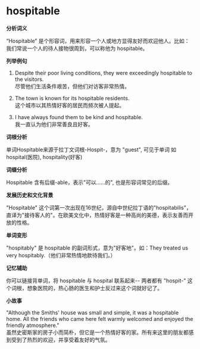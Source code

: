 # hospitable

**分析词义**

  

“Hospitable” 是个形容词，用来形容一个人或地方显得友好而欢迎他人。比如：我们常说一个人的待人接物很周到，可以称他为 hospitable。

  

**列举例句**

  

1.  Despite their poor living conditions, they were exceedingly hospitable to the visitors.  
    尽管他们生活条件艰苦，但他们对访客非常热情。
    
      
    
2.  The town is known for its hospitable residents.  
    这个城市以其热情好客的居民而频次被人提起。
    
      
    
3.  I have always found them to be kind and hospitable.  
    我一直认为他们非常善良且好客。
    
      
    

  

**词根分析**

  

单词Hospitable来源于拉丁文词根-Hospit-，意为 "guest", 可见于单词 如 hospital(医院), hospitality(好客)

  

**词缀分析**

  

Hospitable 含有后缀-able，表示"可以……的", 也是形容词常见的后缀。

  

**发展历史和文化背景**

  

"Hospitable" 这个词第一次出现在16世纪，源自中世纪拉丁语的"hospitabilis"，直译为"接待客人的"。在欧美文化中，热情好客是一种高尚的美德，表示友善而开放的性格。

  

**单词变形**

  

"hospitably" 是 hospitable 的副词形式，意为"好客地"。如：They treated us very hospitably.（他们非常热情地款待我们。）

  

**记忆辅助**

  

你可以链接背单词，将 hospitable 与 hospital 联系起来-- 两者都有 "hospit-" 这个词根，想象医院的，热心肠的医生和护士反过来这个词就好记了。

  

**小故事**

  

"Although the Smiths' house was small and simple, it was a hospitable home. All the friends who came here felt warmly welcomed and enjoyed the friendly atmosphere."  
虽然史密斯家的房子小而简朴，但它是一个热情好客的家。所有来这里的朋友都感到受到了热烈的欢迎，并享受着友好的气氛。
